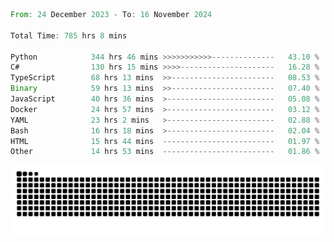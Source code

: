 <!--START_SECTION:waka-->

```rust
From: 24 December 2023 - To: 16 November 2024

Total Time: 785 hrs 8 mins

Python            344 hrs 46 mins >>>>>>>>>>>--------------   43.10 %
C#                130 hrs 15 mins >>>>---------------------   16.28 %
TypeScript        68 hrs 13 mins  >>-----------------------   08.53 %
Binary            59 hrs 13 mins  >>-----------------------   07.40 %
JavaScript        40 hrs 36 mins  >------------------------   05.08 %
Docker            24 hrs 57 mins  >------------------------   03.12 %
YAML              23 hrs 2 mins   >------------------------   02.88 %
Bash              16 hrs 18 mins  >------------------------   02.04 %
HTML              15 hrs 44 mins  -------------------------   01.97 %
Other             14 hrs 53 mins  -------------------------   01.86 %
```

<!--END_SECTION:waka-->


<picture>
  <source media="(prefers-color-scheme: dark)" srcset="https://raw.githubusercontent.com/jeerawut97/jeerawut97/output/github-contribution-grid-snake.svg">
  <img alt="github contribution grid snake animation" src="https://raw.githubusercontent.com/jeerawut97/jeerawut97/output/github-contribution-grid-snake.svg">
</picture>
